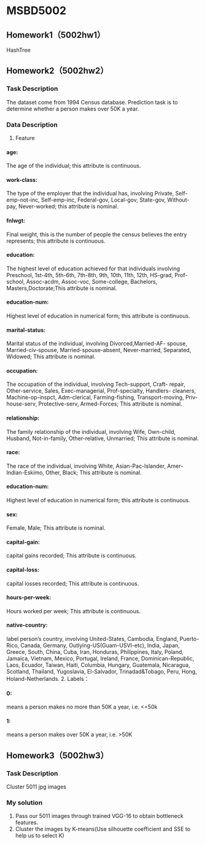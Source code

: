# MSBD5002
## Homework1（5002hw1）
HashTree
## Homework2（5002hw2）
### Task Description
The dataset come from 1994 Census database. Prediction task is to determine whether a person makes over 50K a year.
### Data Description
1. Feature 
#### age: 
The age of the individual; this attribute is continuous.
#### work-class: 
The type of the employer that the individual has, involving Private, Self-emp-not-inc, Self-emp-inc, Federal-gov, Local-gov, State-gov, Without-pay, Never-worked; this attribute is nominal.
#### fnlwgt: 
Final weight, this is the number of people the census believes the entry represents; this attribute is continuous.
#### education: 
The highest level of education achieved for that individuals involving Preschool, 1st-4th, 5th-6th, 7th-8th, 9th, 10th, 11th, 12th, HS-grad, Prof-school, Assoc-acdm, Assoc-voc, Some-college, Bachelors, Masters,Doctorate;This attribute is nominal.
#### education-num: 
Highest level of education in numerical form; this attribute is continuous.
#### marital-status: 
Marital status of the individual, involving Divorced,Married-AF- spouse, Married-civ-spouse, Married-spouse-absent, Never-married, Separated, Widowed; This attribute is nominal.
#### occupation: 
The occupation of the individual, involving Tech-support, Craft- repair, Other-service, Sales, Exec-managerial, Prof-specialty, Handlers- cleaners, Machine-op-inspct, Adm-clerical, Farming-fishing, Transport-moving, Priv-house-serv, Protective-serv, Armed-Forces; This attribute is nominal. 
#### relationship: 
The family relationship of the individual, involving Wife, Own-child, Husband, Not-in-family, Other-relative, Unmarried; This attribute is nominal. 
#### race: 
The race of the individual, involving White, Asian-Pac-Islander, Amer- Indian-Eskimo, Other, Black; This attribute is nominal.
#### education-num: 
Highest level of education in numerical form; this attribute is continuous.
#### sex: 
Female, Male; This attribute is nominal.
#### capital-gain: 
capital gains recorded; This attribute is continuous.
#### capital-loss: 
capital losses recorded; This attribute is continuous. 
#### hours-per-week: 
Hours worked per week; This attribute is continuous. 
#### native-country: 
label person’s country, involving United-States, Cambodia, England, Puerto-Rico, Canada, Germany, Outlying-US(Guam-USVI-etc), India, Japan, Greece, South, China, Cuba, Iran, Honduras, Philippines, Italy, Poland, Jamaica, Vietnam, Mexico, Portugal, Ireland, France, Dominican-Republic, Laos, Ecuador, Taiwan, Haiti, Columbia, Hungary, Guatemala, Nicaragua, Scotland, Thailand, Yugoslavia, El-Salvador, Trinadad&Tobago, Peru, Hong, Holand-Netherlands.
2. Labels：
#### 0: 
means a person makes no more than 50K a year, i.e. <=50k 
#### 1: 
means a person makes over 50K a year, i.e. >50K

## Homework3（5002hw3）
### Task Description
Cluster 5011 jpg images
### My solution
1. Pass our 5011 images through trained VGG-16 to obtain bottleneck features.
2. Cluster the images by K-means(Use silhouette coefficient and SSE to help us to select K)



